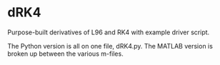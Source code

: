 # dRK4
Purpose-built derivatives of L96 and RK4 with example driver script.

The Python version is all on one file, dRK4.py. The MATLAB version is broken up between the various m-files.
